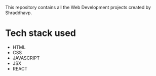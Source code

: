 This repository contains all the Web Development projects created by Shraddhavp.

# Tech stack used 

* HTML
* CSS
* JAVASCRIPT
* JSX
* REACT
